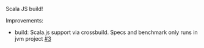 Scala JS build!

Improvements:

 * build: Scala.js support via crossbuild. Specs and benchmark only runs in jvm project [#3](https://github.com/atnos-org/eff/issues/3)
 
